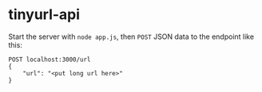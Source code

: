# tinyurl-api

Start the server with `node app.js`, then `POST` JSON data to the endpoint like this:

```
POST localhost:3000/url
{
    "url": "<put long url here>"
}
```
